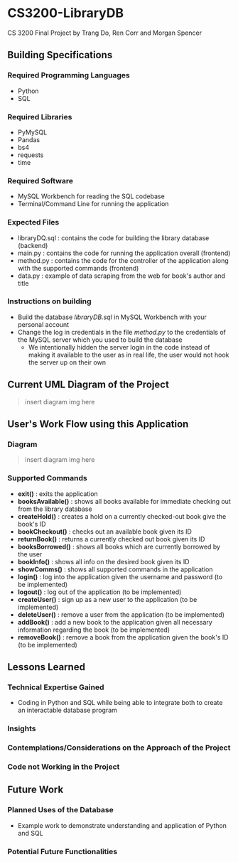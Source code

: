 # CS3200-LibraryDB
CS 3200 Final Project by Trang Do, Ren Corr and Morgan Spencer

## Building Specifications
### Required Programming Languages
- Python
- SQL

### Required Libraries
- PyMySQL
- Pandas
- bs4
- requests
- time

### Required Software
- MySQL Workbench for reading the SQL codebase
- Terminal/Command Line for running the application

### Expected Files
- libraryDQ.sql : contains the code for building the library database (backend)
- main.py : contains the code for running the application overall (frontend)
- method.py : contains the code for the controller of the application along with the supported commands (frontend)
- data.py : example of data scraping from the web for book's author and title

### Instructions on building
- Build the database *libraryDB.sql* in MySQL Workbench with your personal account
- Change the log in credentials in the file *method.py* to the credentials of the MySQL server which you used to build the database
    - We intentionally hidden the server login in the code instead of making it available to the user as in real life, the user would not hook the server up on their own

## Current UML Diagram of the Project
> insert diagram img here

## User's Work Flow using this Application
### Diagram
> insert diagram img here

### Supported Commands
- **exit()** : exits the application
- **booksAvailable()** : shows all books available for immediate checking out from the library database
- **createHold()** : creates a hold on a currently checked-out book give the book's ID
- **bookCheckout()** : checks out an available book given its ID
- **returnBook()** : returns a currently checked out book given its ID
- **booksBorrowed()** : shows all books which are currently borrowed by the user
- **bookInfo()** : shows all info on the desired book given its ID
- **showComms()** : shows all supported commands in the application
- **login()** : log into the application given the username and password (to be implemented)
- **logout()** : log out of the application (to be implemented)
- **createUser()** : sign up as a new user to the application (to be implemented)
- **deleteUser()** : remove a user from the application (to be implemented)
- **addBook()** : add a new book to the application given all necessary information regarding the book (to be implemented)
- **removeBook()** : remove a book from the application given the book's ID (to be implemented)

## Lessons Learned
### Technical Expertise Gained
- Coding in Python and SQL while being able to integrate both to create an interactable database program

### Insights

### Contemplations/Considerations on the Approach of the Project

### Code not Working in the Project

## Future Work
### Planned Uses of the Database
- Example work to demonstrate understanding and application of Python and SQL

### Potential Future Functionalities


